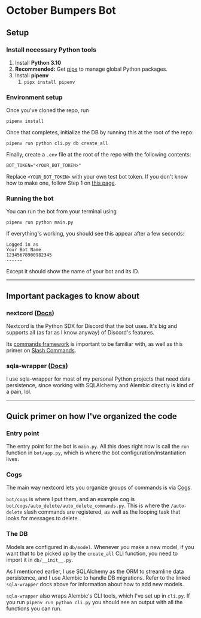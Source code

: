# October Bumpers Bot

## Setup

### Install necessary Python tools

1. Install **Python 3.10**
2. **Recommended:** Get [pipx](https://pypa.github.io/pipx/) to manage global Python packages.
3. Install **pipenv**
   1. `pipx install pipenv`

### Environment setup

Once you've cloned the repo, run
```shell
pipenv install
```

Once that completes, initialize the DB by running this at the root of the repo:
```shell
pipenv run python cli.py db create_all
```

Finally, create a `.env` file at the root of the repo with the following contents:
```
BOT_TOKEN="<YOUR_BOT_TOKEN>"
```
Replace `<YOUR_BOT_TOKEN>` with your own test bot token. If you don't know how
to make one, follow Step 1 on [this page](https://discord.com/developers/docs/getting-started#step-1-creating-an-app).

### Running the bot

You can run the bot from your terminal using
```shell
pipenv run python main.py
```

If everything's working, you should see this appear after a few seconds:
```
Logged in as
Your Bot Name
12345678900982345
------
```

Except it should show the name of your bot and its ID.

---

## Important packages to know about

### nextcord ([Docs](https://docs.nextcord.dev/en/stable/index.html))

Nextcord is the Python SDK for Discord that the bot uses. It's big and supports
all (as far as I know anyway) of Discord's features.

Its [commands framework](https://docs.nextcord.dev/en/stable/ext/commands/index.html) is
important to be familiar with, as well as this primer on [Slash Commands](https://docs.nextcord.dev/en/stable/interactions.html).

### sqla-wrapper ([Docs](https://sqla-wrapper.scaletti.dev/))

I use sqla-wrapper for most of my personal Python projects that need data persistence,
since working with SQLAlchemy and Alembic directly is kind of a pain, lol.

---

## Quick primer on how I've organized the code

### Entry point

The entry point for the bot is `main.py`. All this does right now is call the `run`
function in `bot/app.py`, which is where the bot configuration/instantiation
lives.

### Cogs

The main way nextcord lets you organize groups of commands is via [Cogs](https://docs.nextcord.dev/en/stable/ext/commands/cogs.html).

`bot/cogs` is where I put them, and an example cog is `bot/cogs/auto_delete/auto_delete_commands.py`.
This is where the `/auto-delete` slash commands are registered, as well as the
looping task that looks for messages to delete.

### The DB

Models are configured in `db/model`. Whenever you make a new model, if you want
that to be picked up by the `create_all` CLI function, you need to import it in
`db/__init__.py`.

As I mentioned earlier, I use SQLAlchemy as the ORM to streamline data persistence,
and I use Alembic to handle DB migrations. Refer to the linked `sqla-wrapper` docs above
for information about how to add new models. 

`sqla-wrapper` also wraps Alembic's CLI tools, which I've set up in `cli.py`.
If you run `pipenv run python cli.py` you should see an output with all the 
functions you can run.
